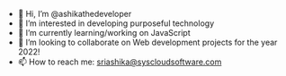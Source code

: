- 👋 Hi, I’m @ashikathedeveloper
- 👀 I’m interested in developing purposeful technology
- 🌱 I’m currently learning/working on JavaScript
- 💞️ I’m looking to collaborate on Web development projects for the year 2022!
- 📫 How to reach me: sriashika@syscloudsoftware.com

<!---
ashikathedeveloper/ashikathedeveloper is a ✨ special ✨ repository because its `README.md` (this file) appears on your GitHub profile.
You can click the Preview link to take a look at your changes.
--->
